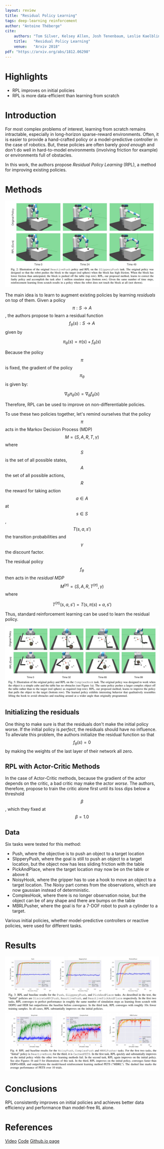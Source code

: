 ```yaml
---
layout: review
title: "Residual Policy Learning"
tags: deep-learning reinforcement
author: "Antoine Théberge"
cite:
    authors: "Tom Silver, Kelsey Allen, Josh Tenenbaum, Leslie Kaelbling"
    title:   "Residual Policy Learning"
    venue:   "Arxiv 2018"
pdf: "https://arxiv.org/abs/1812.06298"
---
```



# Highlights
- RPL improves on initial policies
- RPL is more data-efficient than learning from scratch

# Introduction

For most complex problems of interest, learning from scratch remains intractable, especially in long-horizon sparse-reward environments. Often, it is easier to provide a hand-crafted policy or a model-predictive controller in the case of robotics. But, these policies are often barely _good enough_ and don't do well in hard-to-model environments (involving friction for example) or environments full of obstacles.

In this work, the authors propose _Residual Policy Learning_ (RPL), a method for improving existing policies.

# Methods

![](/article/images/RPL/push.jpeg)

The main idea is to learn to augment existing policies by learning _residuals_ on top of them. Given a policy $$\pi:S \rightarrow A$$, the authors propose to learn a residual function $$f_\theta(s):S \rightarrow A$$ given by

$$\pi_\theta(s) = \pi(s) + f_\theta(s)$$

Because the policy $$\pi$$ is fixed, the gradient of the policy $$\pi_\theta$$ is given by:

$$\nabla_{\theta}\pi_{\theta}(s) = \nabla_{\theta}f_{\theta}(s)$$

Therefore, RPL can be used to improve on non-differentiable policies.

To use these two policies together, let's remind ourselves that the policy $$\pi$$ acts in the Markov Decision Process (MDP) $$M = (S,A, R, T, \gamma)$$ where $$S$$ is the set of all possible states, $$A$$ the set of all possible actions, $$R$$ the reward for taking action $$a \in A$$ at $$s \in S$$, $$T(s, a, s')$$ the transition probabilities and $$\gamma$$ the discount factor.

The residual policy $$f_\theta$$ then acts in the _residual MDP_ $$M^{(\pi)} = (S,A, R, T^{(\pi)}, \gamma)$$ where

$$T^{(\pi)}(s, a, s') = T(s, \pi(s)+a,s')$$

Thus, standard reinforcement learning can be used to learn the residual policy.

![](/article/images/RPL/fig5.jpeg)

## Initializing the residuals

One thing to make sure is that the residuals don't make the initial policy worse. If the initial policy is _perfect_, the residuals should have no influence. To alleviate this problem, the authors initialize the residual function so that $$f_{\theta}(s) = 0$$ by making the weights of the last layer of their network all zero.

## RPL with Actor-Critic Methods

In the case of Actor-Critic methods, because the gradient of the actor depends on the critic, a bad critic may make the actor _worse_. The authors, therefore, propose to train the critic alone first until its loss dips below a threshold $$\beta$$, which they fixed at $$\beta = 1.0$$

## Data

Six tasks were tested for this method:

- Push, where the objective is to push an object to a target location
- SlipperyPush, where the goal is still to push an object to a target location, but the object now has less sliding friction with the table
- PickAndPlace, where the target location may now be on the table or above it
- NoisyHook, where the gripper has to use a hook to move an object to a target location. The _Noisy_ part comes from the observations, which are now gaussian instead of deterministic.
- ComplexHook, where there is no longer observation noise, but the object can be of any shape and there are bumps on the table
- MBRLPusher, where the goal is for a 7-DOF robot to push a cylinder to a target.

Various initial policies, whether model-predictive controllers or reactive policies, were used for different tasks.

# Results

![](/article/images/RPL/res1.jpeg)
![](/article/images/RPL/res2.png)

# Conclusions

RPL consistently improves on initial policies and achieves better data efficiency and performance than model-free RL alone.

# References

[Video](https://www.youtube.com/watch?v=TbALweu6Zpc)
[Code](https://github.com/k-r-allen/residual-policy-learning/tree/master)
[Github.io page](https://k-r-allen.github.io/residual-policy-learning/)

